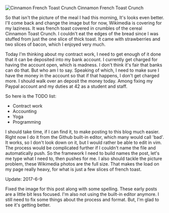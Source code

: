 ![Cinnamon French Toast Crunch](2017-5-31.jpg)
Cinnamon French Toast Crunch

So that isn't the picture of the meal I had this morning, It's looks even better.
I'll come back and change the image but for now, Wikimedia is covering for my laziness.
It was french toast covered in crumbles of the cereal Cinnamon Toast Crunch.
I couldn't eat the edges of the bread since I was stuffed from just the one slice of thick toast.
It came with strawberries and two slices of bacon, which I enjoyed very much.

Today I'm thinking about my contract work,
I need to get enough of it done that it can be deposited into my bank account.
I currently get charged for having the account open, which is madness.
I don't think it's fair that banks can do that. But who am I to say.
Speaking of which,
I need to make sure I have the money in the account so that if that happens, I don't get charged more.
I should walk over an deposit the money today.
Among fixing my Paypal account and my duties at 42 as a student and staff.

So here is the TODO list:
* Contract work
* Accounting
* Yoga
* Programming

I should take time, if I can find it, to make posting to this blog much easier.
Right now I do it from the Github built-in editor, which many would call 'bad'.
It works, so I don't look down on it, but I would rather be able to edit in vim.
The process would be complicated further if I couldn't name the file and automatically push.
So the framework I need to build names the post, let's me type what I need to, then pushes for me.
I also should tackle the picture problem, these Wikimedia photos are the full size.
That makes the load on my page really heavy, for what is just a few slices of french toast.

Update: 2017-6-9

Fixed the image for this post along with some spelling.
These early posts are a little bit less focused.
I'm also not using the built-in editor anymore.
I still need to fix some things about the process and format.
But, I'm glad to see it's getting better.
